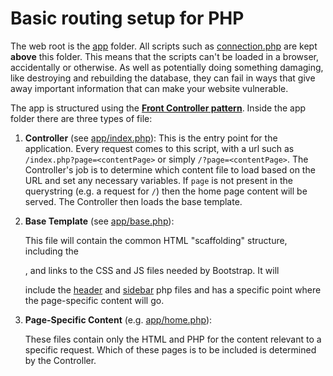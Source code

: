 # Basic routing setup for PHP

The web root is the [app](app/) folder. All scripts such as 
[connection.php](connection.php) are kept **above** this folder. This means that 
the scripts can't be loaded in a browser, accidentally or otherwise. As well as 
potentially doing something damaging, like destroying and rebuilding the database, 
they can fail in ways that give away important information that can make your 
website vulnerable.

The app is structured using the 
**[Front Controller pattern](https://en.wikipedia.org/wiki/Front_controller)**. 
Inside the app folder there are three types of file:

1.	**Controller** (see [app/index.php](app/index.php)): 
    This is the entry point for the application. Every request comes to this script,
    with a url such as `/index.php?page=<contentPage>` or simply 
    `/?page=<contentPage>`. The Controller's job is to determine which content file 
    to load based on the URL and set any necessary variables. If `page` is not present
    in the querystring (e.g. a request for `/`) then the home page content will be
    served. The Controller then loads the base template.

2.	**Base Template** (see [app/base.php](app/base.php)): 

    This file will contain the common HTML "scaffolding" structure, including the
    <!DOCTYPE>, <head> and links to the CSS and JS files needed by Bootstrap. It will
    include the [header](app/header.php) and [sidebar](app/sidebar.php) php files and
    has a specific point where the page-specific content will go.

3.	**Page-Specific Content** (e.g. [app/home.php](app/home.php)): 

    These files contain only the HTML and PHP for the content relevant to a specific
    request. Which of these pages is to be included is determined by the Controller.
